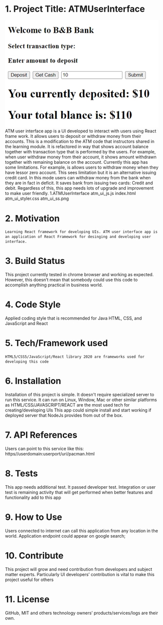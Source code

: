 # 1. Project Title: ATMUserInterface
![Landing page](./atm_ui_ss.png "alternate landing page")
   ATM user interface app is a UI developed to interact with users using React frame work. It allows users to deposit or withdraw money from their accounts. This is a modification to the ATM code that instructors shared in the learning module. It is refactored in way that shows account balance together with transaction type that is performed by the users. For example, when user withdraw money from their account, it shows amount withdrawn together with remaining balance on the account. Currently this app has some limitations. For example, is allows users to withdraw money when they have lessor zero account. This sees limitation but it is an alternative issuing credit card. In this mode users can withdraw money from the bank when they are in fact in deficit. It saves bank from issuing two cards: Credit and debit. Regardless of this, this app needs lots of upgrade and improvement to make user friendly. 
     1.ATMUserInterface
         atm_ui_js.js
         index.html
         atm_ui_styler.css
         atm_ui_ss.png
# 2. Motivation
    Learning React framework for developing UIs. ATM user interface app is an application of React Framework for desinging and developing user interface.
# 3. Build Status
   This project currently tested in chrome browser and working as expected. However, this doesn’t mean that somebody could use this code to accomplish anything practical in business world. 
# 4. Code Style
   Applied coding style that is recommended for Java HTML, CSS, and JavaScript and React
# 5. Tech/Framework used
    HTML5/CSS5/JavaScript/React library 2020 are frameworks used for developing this code
# 6. Installation
   Installation of this project is simple. It doesn't require specialized server to run this service. It can run on Linux, Window, Mac or other similar platforms as HTML/CSS/JAVASCRIPT/REACT are the most used tech for creating/developing UIs
   This app could simple install and start working if deployed server that NodeJs provides from out of the box.
# 7. API References
  Users can point to this service like this: https//userdomain:userport/uri/pacman.html
# 8. Tests
  This app needs additional test. It passed developer test. Integration or user test is remaining activity that will get performed when better features and functionality add to this app
# 9. How to Use
  Users connected to internet can call this application from any location in the world. Application endpoint could appear on google search;
# 10. Contribute
  This project will grow and need contribution from developers and subject matter experts. Particularly UI developers’ contribution is vital to make this project useful for others
# 11. License
  GitHub, MIT and others technology owners’ products/services/logs are their own.
